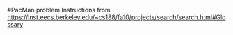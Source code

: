 #PacMan problem
Instructions from https://inst.eecs.berkeley.edu/~cs188/fa10/projects/search/search.html#Glossary
